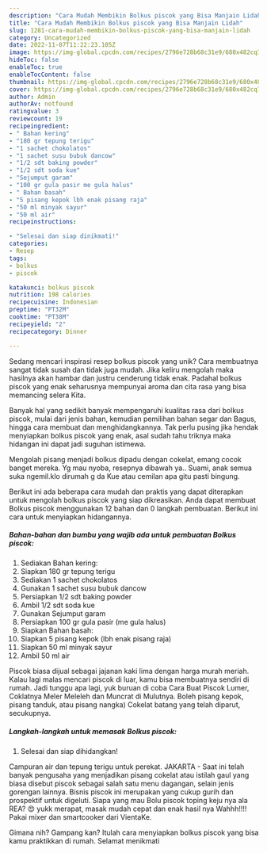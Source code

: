 ```yaml
---
description: "Cara Mudah Membikin Bolkus piscok yang Bisa Manjain Lidah"
title: "Cara Mudah Membikin Bolkus piscok yang Bisa Manjain Lidah"
slug: 1281-cara-mudah-membikin-bolkus-piscok-yang-bisa-manjain-lidah
category: Uncategorized
date: 2022-11-07T11:22:23.105Z
image: https://img-global.cpcdn.com/recipes/2796e728b68c31e9/680x482cq70/bolkus-piscok-foto-resep-utama.jpg
hideToc: false
enableToc: true
enableTocContent: false
thumbnail: https://img-global.cpcdn.com/recipes/2796e728b68c31e9/680x482cq70/bolkus-piscok-foto-resep-utama.jpg
cover: https://img-global.cpcdn.com/recipes/2796e728b68c31e9/680x482cq70/bolkus-piscok-foto-resep-utama.jpg
author: Admin
authorAv: notfound
ratingvalue: 3
reviewcount: 19
recipeingredient:
- " Bahan kering"
- "180 gr tepung terigu"
- "1 sachet chokolatos"
- "1 sachet susu bubuk dancow"
- "1/2 sdt baking powder"
- "1/2 sdt soda kue"
- "Sejumput garam"
- "100 gr gula pasir me gula halus"
- " Bahan basah"
- "5 pisang kepok lbh enak pisang raja"
- "50 ml minyak sayur"
- "50 ml air"
recipeinstructions:

- "Selesai dan siap dinikmati!"
categories:
- Resep
tags:
- bolkus
- piscok

katakunci: bolkus piscok 
nutrition: 198 calories
recipecuisine: Indonesian
preptime: "PT32M"
cooktime: "PT38M"
recipeyield: "2"
recipecategory: Dinner

---
```





Sedang mencari inspirasi resep bolkus piscok yang unik? Cara membuatnya sangat tidak susah dan tidak juga mudah. Jika keliru mengolah maka hasilnya akan hambar dan justru cenderung tidak enak. Padahal bolkus piscok yang enak seharusnya mempunyai aroma dan cita rasa yang bisa memancing selera Kita.





Banyak hal yang sedikit banyak mempengaruhi kualitas rasa dari bolkus piscok, mulai dari jenis bahan, kemudian pemilihan bahan segar dan Bagus, hingga cara membuat dan menghidangkannya. Tak perlu pusing jika hendak menyiapkan bolkus piscok yang enak,      asal sudah tahu triknya maka hidangan ini dapat jadi suguhan istimewa.














Mengolah pisang menjadi bolkus dipadu dengan cokelat, emang cocok banget mereka. Yg mau nyoba, resepnya dibawah ya.. Suami, anak semua suka ngemil.klo dirumah g da Kue atau cemilan apa gitu pasti bingung.






Berikut ini ada beberapa cara mudah dan praktis yang dapat diterapkan untuk mengolah bolkus piscok yang siap dikreasikan. Anda dapat membuat Bolkus piscok menggunakan 12 bahan dan 0 langkah pembuatan. Berikut ini cara untuk menyiapkan hidangannya.

<!--inarticleads1-->

##### Bahan-bahan dan bumbu yang wajib ada untuk pembuatan Bolkus piscok:

1. Sediakan  Bahan kering:
1. Siapkan 180 gr tepung terigu
1. Sediakan 1 sachet chokolatos
1. Gunakan 1 sachet susu bubuk dancow
1. Persiapkan 1/2 sdt baking powder
1. Ambil 1/2 sdt soda kue
1. Gunakan Sejumput garam
1. Persiapkan 100 gr gula pasir (me gula halus)
1. Siapkan  Bahan basah:
1. Siapkan 5 pisang kepok (lbh enak pisang raja)
1. Siapkan 50 ml minyak sayur
1. Ambil 50 ml air


Piscok biasa dijual sebagai jajanan kaki lima dengan harga murah meriah. Kalau lagi malas mencari piscok di luar, kamu bisa membuatnya sendiri di rumah. Jadi tunggu apa lagi, yuk buruan di coba Cara Buat Piscok Lumer, Coklatnya Meler Meleleh dan Muncrat di Mulutnya. Boleh pisang kepok, pisang tanduk, atau pisang nangka) Cokelat batang yang telah diparut, secukupnya. 

<!--inarticleads2-->

##### Langkah-langkah untuk memasak Bolkus piscok:


1. Selesai dan siap dihidangkan!

Campuran air dan tepung terigu untuk perekat. JAKARTA - Saat ini telah banyak pengusaha yang menjadikan pisang cokelat atau istilah gaul yang biasa disebut piscok sebagai salah satu menu dagangan, selain jenis gorengan lainnya. Bisnis piscok ini merupakan yang cukup gurih dan prospektif untuk digeluti. Siapa yang mau Bolu piscok toping keju nya ala REA? 😍 yukk merapat, masak mudah cepat dan enak hasil nya Wahhh!!!! Pakai mixer dan smartcooker dari VientaKe. 

Gimana nih? Gampang kan? Itulah cara menyiapkan bolkus piscok yang bisa kamu praktikkan di rumah. Selamat menikmati
